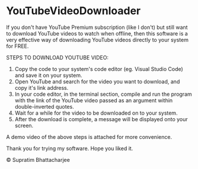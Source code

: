 # YouTubeVideoDownloader
If you don't have YouTube Premium subscription (like I don't) but still want to download YouTube videos to watch when offline, then this software is a very effective way of downloading YouTube videos directly to your system for FREE.

STEPS TO DOWNLOAD YOUTUBE VIDEO:

1. Copy the code to your system's code editor (eg. Visual Studio Code) and save it on your system.
2. Open YouTube and search for the video you want to download, and copy it's link address.
3. In your code editor, in the terminal section, compile and run the program with the link of the YouTube video passed as an argument within double-inverted quotes.
4. Wait for a while for the video to be downloaded on to your system.
5. After the download is complete, a message will be displayed onto your screen.

A demo video of the above steps is attached for more convenience.

Thank you for trying my software. Hope you liked it.

© Supratim Bhattacharjee
